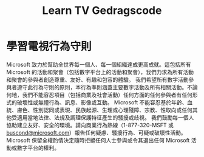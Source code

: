 ﻿---
# required metadata

title: Learn TV Gedragscode
description: Code of Conduct for Microsoft Learn TV
ms.topic: article
layout: ContentPage
ms.author: brstegge
ms.date: 11/02/2020
---

# **學習電視行為守則**
Microsoft 致力於幫助全世界每一個人、每一個組織達成更高成就。這包括所有Microsoft 的活動和聚會（包括數字平台上的活動和聚會），我們力求為所有活動和聚會的參與者創造尊重、友好、有趣和包容的體驗。
我們希望所有數字活動參與者遵守此行為守則的原則，本行為準則涵蓋主要數字活動及所有相關活動。不論何地，我們不能容忍項目（包括商業及社會活動）任何方面的任何參與者有任何形式的破壞性或無禮行為、訊息、影像或互動。
Microsoft 不能容忍基於年齡、血統、膚色、性別認同或表現、民族起源、生理或心理殘障、宗教、性取向或任何其他受適用當地法律、法規及調理保護特征產生的騷擾或歧視。
我們鼓勵每一個人協助建立友好、安全的環境。請向商業行為熱線（1-877-320-MSFT 或 buscond@microsoft.com）報告任何疑慮、騷擾行為、可疑或破壞性活動。Microsoft 保留全權酌情決定隨時拒絕任何人士參與或令其退出任何 Microsoft 活動或數字平台的權利。

